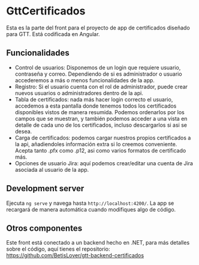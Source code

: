 # GttCertificados

Esta es la parte del front para el proyecto de app de certificados diseñado para GTT. Está codificada en Angular.

## Funcionalidades
 - Control de usuarios: Disponemos de un login que requiere usuario, contraseña y correo. Dependiendo de si es administrador o usuario accederemos a más o menos funcionalidades de la app.
 - Registro: Si el usuario cuenta con el rol de administrador, puede crear nuevos usuarios o administradores dentro de la api.
 - Tabla de certificados: nada más hacer login correcto el usuario, accedemos a esta pantalla donde tenemos todos los certificados disponibles vistos de manera resumida. Podemos ordenarlos por los campos que se muestran, y también podemos acceder a una vista en detalle de cada uno de los certificados, incluso descargarlos si asi se desea.
 - Carga de certificados: podemos cargar nuestros propios certificados a la api, añadiendoles información extra si lo creemos conveniente. Acepta tanto .pfx como .p12, asi como varios formatos de certificado más.
 - Opciones de usuario Jira: aquí podemos crear/editar una cuenta de Jira asociada al usuario de la app.

## Development server

Ejecuta `ng serve` y navega hasta `http://localhost:4200/`. La app se recargará de manera automática cuando modifiques algo de código.

## Otros componentes
Este front está conectado a un backend hecho en .NET, para más detalles sobre el código, aquí tienes el repositorio: https://github.com/BetisLover/gtt-backend-certificados

